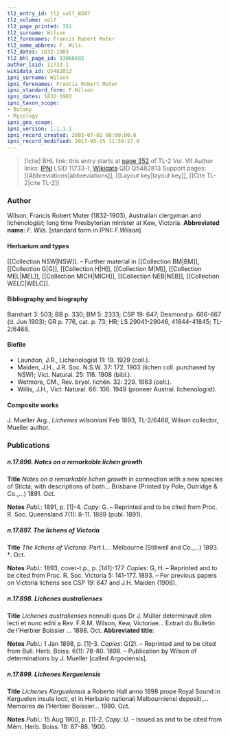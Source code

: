 ```yaml
---
tl2_entry_id: tl2_vol7_0307
tl2_volume: vol7
tl2_page_printed: 352
tl2_surname: Wilson
tl2_forenames: Francis Robert Muter
tl2_name_abbrev: F. Wils.
tl2_dates: 1832-1903
tl2_bhl_page_id: 33066692
author_lsid: 11733-1
wikidata_id: Q5482813
ipni_surname: Wilson
ipni_forenames: Francis Robert Muter
ipni_standard_form: F.Wilson
ipni_dates: 1832-1903
ipni_taxon_scope: 
- Botany
- Mycology
ipni_geo_scope: 
ipni_version: 1.1.1.1
ipni_record_created: 2003-07-02 00:00:00.0
ipni_record_modified: 2013-05-15 11:50:27.0
---
```


> [!cite] BHL link: this entry starts at [page 352](https://www.biodiversitylibrary.org/page/33066692) of TL-2 Vol. VII
> Author links: [IPNI](https://www.ipni.org/a/11733-1) LSID 11733-1, [Wikidata](https://www.wikidata.org/wiki/Q5482813) QID Q5482813
> Support pages: [[Abbreviations|abbreviations]], [[Layout key|layout key]], [[Cite TL-2|cite TL-2]]

### Author

Wilson, Francis Robert Muter (1832-1903), Australian clergyman and lichenologist; long time Presbyterian minister at Kew, Victoria. 
**Abbreviated name**: *F. Wils.* \[standard form in IPNI: *F.Wilson*\]

#### Herbarium and types

[[Collection NSW|NSW]]. – Further material in [[Collection BM|BM]], [[Collection G|G]], [[Collection H|H]], [[Collection M|M]], [[Collection MEL|MEL]], [[Collection MICH|MICH]], [[Collection NEB|NEB]], [[Collection WELC|WELC]].

#### Bibliography and biography

Barnhart 3: 503; BB p. 330; BM 5: 2333; CSP 19: 647; Desmond p. 666-667 (d. Jun 1903); GR p. 776, cat. p. 73; HR; LS 29041-29046, 41844-41845; TL-2/6468.

#### Biofile

- Laundon, J.R., Lichenologist 11: 19. 1929 (coll.).
- Maiden, J.H., J.R. Soc. N.S.W. 37: 172. 1903 (lichen coll. purchased by NSW); Vict. Natural. 25: 116. 1908 (bibl.).
- Wetmore, CM., Rev. bryol. lichén. 32: 229. 1963 (coll.).
- Willis, J.H., Vict. Natural. 66: 106. 1949 (pioneer Austral. lichenologist).

#### Composite works

J. Mueller Arg., *Lichenes wilsoniani* Feb 1893, TL-2/6468, Wilson collector, Mueller author.

### Publications

##### n.17.896. Notes on a remarkable lichen growth

**Title**
*Notes on a remarkable lichen growth* in connection with a new species of Sticta; with descriptions of both... Brisbane (Printed by Pole, Outridge & Co.,...) 1891. Oct.

**Notes**
*Publ*.: 1891, p. \[1\]-4. *Copy*: G. – Reprinted and to be cited from Proc. R. Soc. Queensland 7(1): 8-11. 1889 (publ. 1891).

##### n.17.897. The lichens of Victoria

**Title**
*The lichens of Victoria*. Part I.... Melbourne (Stillwell and Co.,...) 1893. †. Oct.

**Notes**
*Publ*.: 1893, cover-t.p., p. \[141\]-177. *Copies*: G, H. – Reprinted and to be cited from Proc. R. Soc. Victoria 5: 141-177. 1893. – For previous papers on Victoria lichens see CSP 19: 647 and J.H. Maiden (1908).

##### n.17.898. Lichenes australienses

**Title**
*Lichenes australienses* nonnulli quos Dr J. Müller determinavit olim lecti et nunc editi a Rev. F.R.M. Wilson, Kew, Victoriae... Extrait du Bulletin de l'Herbier Boissier ... 1898. Oct.
**Abbreviated title**:

**Notes**
*Publ*.: 1 Jan 1898, p. \[1\]-3. *Copies*: G(2). – Reprinted and to be cited from Bull. Herb. Boiss. 6(1): 78-80. 1898. – Publication by Wilson of determinations by J. Mueller \[called Argoviensis\].

##### n.17.899. Lichenes Kerguelensis

**Title**
*Lichenes Kerguelensis* a Roberto Hall anno 1898 prope Royal Sound in Kerguelen insula lecti, et in Herbario nationali Melbourniensi depositi,... Memoires de l'Herbier Boissier... 1980. Oct.

**Notes**
*Publ*.: 15 Aug 1900, p. \[1\]-2. *Copy*: U. – Issued as and to be cited from Mém. Herb. Boiss. 18: 87-88. 1900.

